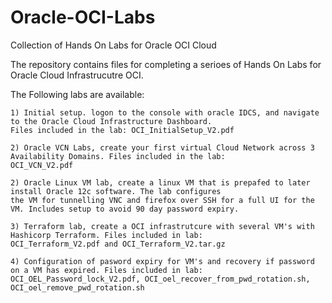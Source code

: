 # Oracle-OCI-Labs
Collection of Hands On Labs for Oracle OCI Cloud

The repository contains files for completing a serioes of Hands On Labs for Oracle Cloud Infrastrucutre OCI.

The Following labs are available:

    1) Initial setup. logon to the console with oracle IDCS, and navigate to the Oracle Cloud Infrastructure Dashboard.
    Files included in the lab: OCI_InitialSetup_V2.pdf
    
    2) Oracle VCN Labs, create your first virtual Cloud Network across 3 Availability Domains. Files included in the lab:
    OCI_VCN_V2.pdf
    
    2) Oracle Linux VM lab, create a linux VM that is prepafed to later install Oracle 12c software. The lab configures 
    the VM for tunnelling VNC and firefox over SSH for a full UI for the VM. Includes setup to avoid 90 day password expiry.
    
    3) Terraform lab, create a OCI infrastrutcure with several VM's with Hashicorp Terraform. Files included in lab: 
    OCI_Terraform_V2.pdf and OCI_Terraform_V2.tar.gz
    
    4) Configuration of pasword expiry for VM's and recovery if password on a VM has expired. Files included in lab: 
    OCI_OEL_Password_lock_V2.pdf, OCI_oel_recover_from_pwd_rotation.sh, OCI_oel_remove_pwd_rotation.sh
    
